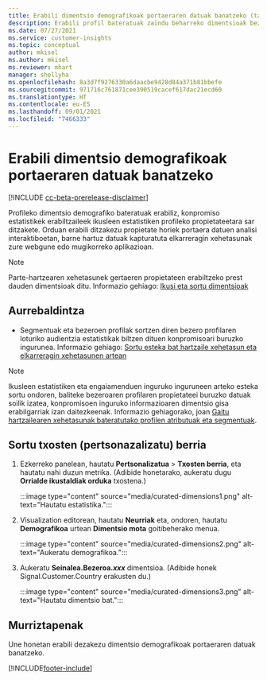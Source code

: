 ```yaml
---
title: Erabili dimentsio demografikoak portaeraren datuak banatzeko (tamaina zaindua)
description: Erabili profil bateratuak zaindu beharreko dimentsioak bezeroaren profilaren propietateak ikusleen estatistikak gaitzeko.
ms.date: 07/27/2021
ms.service: customer-insights
ms.topic: conceptual
author: mkisel
ms.author: mkisel
ms.reviewer: mhart
manager: shellyha
ms.openlocfilehash: 8a3d7f9276330a6daacbe9428d84a371b81bbefe
ms.sourcegitcommit: 971716c761871cee390519cacef617dac21ecd60
ms.translationtype: HT
ms.contentlocale: eu-ES
ms.lasthandoff: 09/01/2021
ms.locfileid: "7466333"
---
```

# <a name="use-demographic-dimensions-for-splitting-behavioral-data"></a>Erabili dimentsio demografikoak portaeraren datuak banatzeko

[!INCLUDE [cc-beta-prerelease-disclaimer](includes/cc-beta-prerelease-disclaimer.md)]

Profileko dimentsio demografiko bateratuak erabiliz, konpromiso estatistikek erabiltzaileek ikusleen estatistiken profileko propietateetara sar ditzakete. Orduan erabili ditzakezu propietate horiek portaera datuen analisi interaktiboetan, barne hartuz datuak kapturatuta elkarreragin xehetasunak zure webgune edo mugikorreko aplikazioan.

>[!NOTE]
> Parte-hartzearen xehetasunek gertaeren propietateen erabiltzeko prest dauden dimentsioak ditu. Informazio gehiago: [Ikusi eta sortu dimentsioak](dimensions.md)

## <a name="prerequisite"></a>Aurrebaldintza

- Segmentuak eta bezeroen profilak sortzen diren bezero profilaren loturiko audientzia estatistikak biltzen dituen konpromisoari buruzko ingurunea. Informazio gehiago: [Sortu esteka bat hartzaile xehetasun eta elkarreragin xehetasunen artean](integrate-audience-insights-engagement-insights.md)

> [!NOTE]
> Ikusleen estatistiken eta engaiamenduen inguruko inguruneen arteko esteka sortu ondoren, baliteke bezeroaren profilaren propietateei buruzko datuak soilik izatea, konpromisoen inguruko informazioaren dimentsio gisa erabilgarriak izan daitezkeenak. Informazio gehiagorako, joan [Gaitu hartzailearen xehetasunak bateratutako profilen atributuak eta segmentuak](integrate-audience-insights-engagement-insights.md#enable-audience-insights-unified-profiles-attributes-and-segments).

## <a name="create-a-new-custom-report"></a>Sortu txosten (pertsonazalizatu) berria

1. Ezkerreko panelean, hautatu **Pertsonalizatua** > **Txosten berria**, eta hautatu nahi duzun metrika. (Adibide honetarako, aukeratu dugu **Orrialde ikustaldiak orduka** txostena.)

    :::image type="content" source="media/curated-dimensions1.png" alt-text="Hautatu estatistika.":::

2. Visualization editorean, hautatu **Neurriak** eta, ondoren, hautatu **Demografikoa** urtean **Dimentsio mota** goitibeherako menua.

    :::image type="content" source="media/curated-dimensions2.png" alt-text="Aukeratu demografikoa.":::

3. Aukeratu **Seinalea.Bezeroa.*xxx*** dimentsioa. (Adibide honek Signal.Customer.Country erakusten du.)

    :::image type="content" source="media/curated-dimensions3.png" alt-text="Hautatu dimentsio bat.":::
  
## <a name="limitations"></a>Murriztapenak

Une honetan erabili dezakezu dimentsio demografikoak portaeraren datuak banatzeko.


[!INCLUDE[footer-include](../includes/footer-banner.md)]
